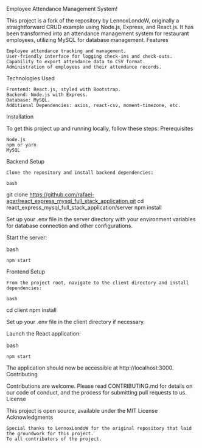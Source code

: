 Employee Attendance Management System!

This project is a fork of the repository by LennoxLondoW, originally a straightforward CRUD example using Node.js, Express, and React.js. It has been transformed into an attendance management system for restaurant employees, utilizing MySQL for database management.
Features

    Employee attendance tracking and management.
    User-friendly interface for logging check-ins and check-outs.
    Capability to export attendance data to CSV format.
    Administration of employees and their attendance records.

Technologies Used

    Frontend: React.js, styled with Bootstrap.
    Backend: Node.js with Express.
    Database: MySQL.
    Additional Dependencies: axios, react-csv, moment-timezone, etc.

Installation

To get this project up and running locally, follow these steps:
Prerequisites

    Node.js
    npm or yarn
    MySQL

Backend Setup

    Clone the repository and install backend dependencies:

    bash

git clone https://github.com/rafael-agar/react_express_mysql_full_stack_application.git
cd react_express_mysql_full_stack_application/server
npm install

Set up your .env file in the server directory with your environment variables for database connection and other configurations.

Start the server:

bash

    npm start

Frontend Setup

    From the project root, navigate to the client directory and install dependencies:

    bash

cd client
npm install

Set up your .env file in the client directory if necessary.

Launch the React application:

bash

    npm start

The application should now be accessible at http://localhost:3000.
Contributing

Contributions are welcome. Please read CONTRIBUTING.md for details on our code of conduct, and the process for submitting pull requests to us.
License

This project is open source, available under the MIT License 
Acknowledgments

    Special thanks to LennoxLondoW for the original repository that laid the groundwork for this project.
    To all contributors of the project.
